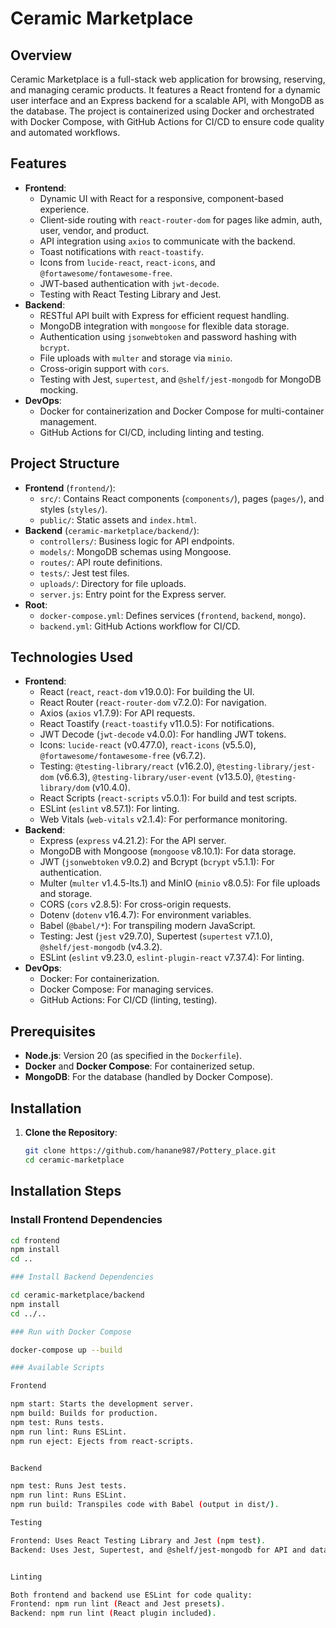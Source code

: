 # Ceramic Marketplace

## Overview
Ceramic Marketplace is a full-stack web application for browsing, reserving, and managing ceramic products. It features a React frontend for a dynamic user interface and an Express backend for a scalable API, with MongoDB as the database. The project is containerized using Docker and orchestrated with Docker Compose, with GitHub Actions for CI/CD to ensure code quality and automated workflows.

## Features
- **Frontend**:
  - Dynamic UI with React for a responsive, component-based experience.
  - Client-side routing with `react-router-dom` for pages like admin, auth, user, vendor, and product.
  - API integration using `axios` to communicate with the backend.
  - Toast notifications with `react-toastify`.
  - Icons from `lucide-react`, `react-icons`, and `@fortawesome/fontawesome-free`.
  - JWT-based authentication with `jwt-decode`.
  - Testing with React Testing Library and Jest.
- **Backend**:
  - RESTful API built with Express for efficient request handling.
  - MongoDB integration with `mongoose` for flexible data storage.
  - Authentication using `jsonwebtoken` and password hashing with `bcrypt`.
  - File uploads with `multer` and storage via `minio`.
  - Cross-origin support with `cors`.
  - Testing with Jest, `supertest`, and `@shelf/jest-mongodb` for MongoDB mocking.
- **DevOps**:
  - Docker for containerization and Docker Compose for multi-container management.
  - GitHub Actions for CI/CD, including linting and testing.

## Project Structure
- **Frontend** (`frontend/`):
  - `src/`: Contains React components (`components/`), pages (`pages/`), and styles (`styles/`).
  - `public/`: Static assets and `index.html`.
- **Backend** (`ceramic-marketplace/backend/`):
  - `controllers/`: Business logic for API endpoints.
  - `models/`: MongoDB schemas using Mongoose.
  - `routes/`: API route definitions.
  - `tests/`: Jest test files.
  - `uploads/`: Directory for file uploads.
  - `server.js`: Entry point for the Express server.
- **Root**:
  - `docker-compose.yml`: Defines services (`frontend`, `backend`, `mongo`).
  - `backend.yml`: GitHub Actions workflow for CI/CD.

## Technologies Used
- **Frontend**:
  - React (`react`, `react-dom` v19.0.0): For building the UI.
  - React Router (`react-router-dom` v7.2.0): For navigation.
  - Axios (`axios` v1.7.9): For API requests.
  - React Toastify (`react-toastify` v11.0.5): For notifications.
  - JWT Decode (`jwt-decode` v4.0.0): For handling JWT tokens.
  - Icons: `lucide-react` (v0.477.0), `react-icons` (v5.5.0), `@fortawesome/fontawesome-free` (v6.7.2).
  - Testing: `@testing-library/react` (v16.2.0), `@testing-library/jest-dom` (v6.6.3), `@testing-library/user-event` (v13.5.0), `@testing-library/dom` (v10.4.0).
  - React Scripts (`react-scripts` v5.0.1): For build and test scripts.
  - ESLint (`eslint` v8.57.1): For linting.
  - Web Vitals (`web-vitals` v2.1.4): For performance monitoring.
- **Backend**:
  - Express (`express` v4.21.2): For the API server.
  - MongoDB with Mongoose (`mongoose` v8.10.1): For data storage.
  - JWT (`jsonwebtoken` v9.0.2) and Bcrypt (`bcrypt` v5.1.1): For authentication.
  - Multer (`multer` v1.4.5-lts.1) and MinIO (`minio` v8.0.5): For file uploads and storage.
  - CORS (`cors` v2.8.5): For cross-origin requests.
  - Dotenv (`dotenv` v16.4.7): For environment variables.
  - Babel (`@babel/*`): For transpiling modern JavaScript.
  - Testing: Jest (`jest` v29.7.0), Supertest (`supertest` v7.1.0), `@shelf/jest-mongodb` (v4.3.2).
  - ESLint (`eslint` v9.23.0, `eslint-plugin-react` v7.37.4): For linting.
- **DevOps**:
  - Docker: For containerization.
  - Docker Compose: For managing services.
  - GitHub Actions: For CI/CD (linting, testing).

## Prerequisites
- **Node.js**: Version 20 (as specified in the `Dockerfile`).
- **Docker** and **Docker Compose**: For containerized setup.
- **MongoDB**: For the database (handled by Docker Compose).

## Installation
1. **Clone the Repository**:
   ```bash
   git clone https://github.com/hanane987/Pottery_place.git
   cd ceramic-marketplace

## Installation Steps

### Install Frontend Dependencies
```bash
cd frontend
npm install
cd ..

### Install Backend Dependencies

cd ceramic-marketplace/backend
npm install
cd ../..

### Run with Docker Compose

docker-compose up --build

### Available Scripts

Frontend

npm start: Starts the development server.
npm build: Builds for production.
npm test: Runs tests.
npm run lint: Runs ESLint.
npm run eject: Ejects from react-scripts.


Backend

npm test: Runs Jest tests.
npm run lint: Runs ESLint.
npm run build: Transpiles code with Babel (output in dist/).

Testing

Frontend: Uses React Testing Library and Jest (npm test).
Backend: Uses Jest, Supertest, and @shelf/jest-mongodb for API and database testing (npm test).


Linting

Both frontend and backend use ESLint for code quality:
Frontend: npm run lint (React and Jest presets).
Backend: npm run lint (React plugin included).
